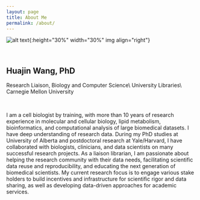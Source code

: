 ```yaml
---
layout: page
title: About Me
permalink: /about/
---
```


<!-- This is the base Jekyll theme. You can find out more info about customizing your Jekyll theme, as well as basic Jekyll usage documentation at [jekyllrb.com](https://jekyllrb.com/)

You can find the source code for Minima at GitHub:
[jekyll][jekyll-organization] /
[minima](https://github.com/jekyll/minima)

You can find the source code for Jekyll at GitHub:
[jekyll][jekyll-organization] /
[jekyll](https://github.com/jekyll/jekyll)


[jekyll-organization]: https://github.com/jekyll -->


![alt text][profile_photo]{:height="30%" width="30%" img align="right"}

[profile_photo]: https://libapps.s3.amazonaws.com/accounts/146355/profiles/140920/profile_Huajin_Wang-2.jpg

<br>

## Huajin Wang, PhD
Research Liaison, Biology and Computer Science\\
University Libraries\\
Carnegie Mellon University

<br>


I am a cell biologist by training, with more than 10 years of research experience in molecular and cellular biology, lipid metabolism, bioinformatics, and computational analysis of large biomedical datasets. I have deep understanding of research data. During my PhD studies at University of Alberta and postdoctoral research at Yale/Harvard,  I have collaborated with biologists, clinicians, and data scientists on many successful research projects. As a liaison librarian, I am passionate about helping the research community with their data needs, facilitating scientific data reuse and reproducibility, and educating the next generation of biomedical scientists. My current research focus is to engage various stake holders to build incentives and infrastructure for scientific rigor and data sharing, as well as developing data-driven approaches for academic services.



